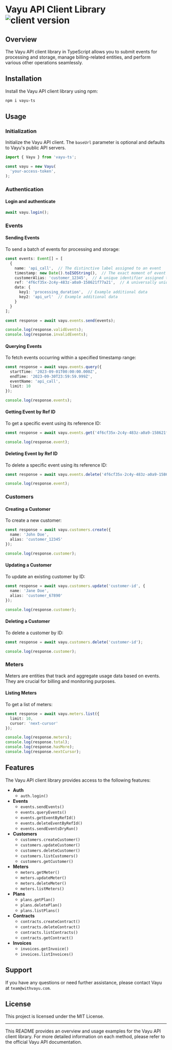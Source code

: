 # Vayu API Client Library ![client version](https://img.shields.io/npm/v/vayu-ts?label=Latest%20Version)

## Overview

The Vayu API client library in TypeScript allows you to submit events for processing and storage, manage billing-related entities, and perform various other operations seamlessly.

## Installation

Install the Vayu API client library using npm:

```bash
npm i vayu-ts
```

## Usage

### Initialization

Initialize the Vayu API client. The `baseUrl` parameter is optional and defaults to Vayu's public API servers.

```typescript
import { Vayu } from 'vayu-ts';

const vayu = new Vayu(
  'your-access-token',
);
```

### Authentication

#### Login and authenticate

```typescript
await vayu.login();
```

### Events

#### Sending Events

To send a batch of events for processing and storage:

```typescript
const events: Event[] = [
  {
    name: 'api_call',  // The distinctive label assigned to an event
    timestamp: new Date().toISOString(),  // The exact moment of event occurrence in ISO 8601 format
    customerAlias: 'customer_12345',  // A unique identifier assigned to each customer
    ref: '4f6cf35x-2c4y-483z-a0a9-158621f77a21',  // A universally unique identifier for each event
    data: {
      key1: 'processing_duration',  // Example additional data
      key2: 'api_url'  // Example additional data
    }
  }
];

const response = await vayu.events.send(events);

console.log(response.validEvents);
console.log(response.invalidEvents);
```

#### Querying Events

To fetch events occurring within a specified timestamp range:

```typescript
const response = await vayu.events.query({
  startTime: '2023-09-01T00:00:00.000Z',
  endTime: '2023-09-30T23:59:59.999Z',
  eventName: 'api_call',
  limit: 10
});

console.log(response.events);
```

#### Getting Event by Ref ID

To get a specific event using its reference ID:

```typescript
const response = await vayu.events.get('4f6cf35x-2c4y-483z-a0a9-158621f77a21');

console.log(response.event);
```

#### Deleting Event by Ref ID

To delete a specific event using its reference ID:

```typescript
const response = await vayu.events.delete('4f6cf35x-2c4y-483z-a0a9-158621f77a21');

console.log(response.event);
```

### Customers

#### Creating a Customer

To create a new customer:

```typescript
const response = await vayu.customers.create({
  name: 'John Doe',
  alias: 'customer_12345'
});

console.log(response.customer);
```

#### Updating a Customer

To update an existing customer by ID:

```typescript
const response = await vayu.customers.update('customer-id', {
  name: 'Jane Doe',
  alias: 'customer_67890'
});

console.log(response.customer);
```

#### Deleting a Customer

To delete a customer by ID:

```typescript
const response = await vayu.customers.delete('customer-id');

console.log(response.customer);
```

### Meters

Meters are entities that track and aggregate usage data based on events. They are crucial for billing and monitoring purposes.

#### Listing Meters

To get a list of meters:

```typescript
const response = await vayu.meters.list({
  limit: 10,
  cursor: 'next-cursor'
});

console.log(response.meters);
console.log(response.total);
console.log(response.hasMore);
console.log(response.nextCursor);
```

## Features

The Vayu API client library provides access to the following features:

- **Auth**
  - `auth.login()`
- **Events**
  - `events.sendEvents()`
  - `events.queryEvents()`
  - `events.getEventByRefId()`
  - `events.deleteEventByRefId()`
  - `events.sendEventsDryRun()`
- **Customers**
  - `customers.createCustomer()`
  - `customers.updateCustomer()`
  - `customers.deleteCustomer()`
  - `customers.listCustomers()`
  - `customers.getCustomer()`
- **Meters**
  - `meters.getMeter()`
  - `meters.updateMeter()`
  - `meters.deleteMeter()`
  - `meters.listMeters()`
- **Plans**
  - `plans.getPlan()`
  - `plans.deletePlan()`
  - `plans.listPlans()`
- **Contracts**
  - `contracts.createContract()`
  - `contracts.deleteContract()`
  - `contracts.listContracts()`
  - `contracts.getContract()`
- **Invoices**
  - `invoices.getInvoice()`
  - `invoices.listInvoices()`

## Support

If you have any questions or need further assistance, please contact Vayu at `team@withvayu.com`.

## License

This project is licensed under the MIT License.

---

This README provides an overview and usage examples for the Vayu API client library. For more detailed information on each method, please refer to the official Vayu API documentation.
